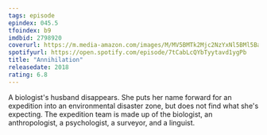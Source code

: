 ```yaml
---
tags: episode
epindex: 045.5
tfoindex: b9
imdbid: 2798920
coverurl: https://m.media-amazon.com/images/M/MV5BMTk2Mjc2NzYxNl5BMl5BanBnXkFtZTgwMTA2OTA1NDM@._V1_SX202_CR0,0,202,300_.jpg
spotifyurl: https://open.spotify.com/episode/7tCabLcQYbTyytavd1ygPb
title: "Annihilation"
releasedate: 2018
rating: 6.8
---
```


A biologist's husband disappears. She puts her name forward for an expedition into an environmental disaster zone, but does not find what she's expecting. The expedition team is made up of the biologist, an anthropologist, a psychologist, a surveyor, and a linguist.